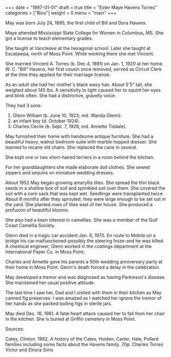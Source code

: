 +++
date = "1997-01-01"
draft = true
title = "Ester Maye Havens Torres"
categories = ["Bios"]
weight = 0
menu =  "main"
+++

May was born July 24, 1895, the first child of Bill and Dora Havens.

Maye attended Mississippi State College for Women in Columbus, MS.  She got a license to teach elementary grades.  

She taught at Vancleave at the hexagonal school.  Later she taught at Escatawpa, north of Moss Point.  While working there she met Vincent.

She married Vincent A. Torres (b. Dec 4, 1891) on Jan. 1, 1920 at her home.  W. C. "Bill" Havens, her first cousin once removed, served as Circuit Clerk at the time they applied for their marriage license.

As an adult she had her mother's black wavy hair.  About 5'5" tall, she weighed about 145 lbs.  A sensitivity to light caused her to squint her eyes and blink often.  She had a distinctive, gravelly voice.

They had 3 sons: 
1) Glenn William (b. June 10, 1923; md. Wanda Glenn).  
2) an infant boy (d. October 1924).  
3) Charles Cecile (b. Sept. 7, 1928; md. Annette Tisdale).

May furnished their home with handsome antique furniture.  She had a beautiful heavy, walnut bedroom suite with marble-topped dresser.  She learned to recane old chairs.  She replaced the cane in several.

She kept one or two short-haired terriers in a room behind the kitchen.

For her granddaughters she made elaborate doll clothes.  She sewed zippers and sequins on miniature wedding dresses.

About 1952 May began growing amaryllis lilies.  She spread the thin black seeds in a shallow box of soil and sprinkled soil over them.  She covered the soil with a corn sack that was kept wet.  Seedlings were transplanted twice.  About 8 months after they sprouted, they were large enough to be set out in the yard.  She planted rows of lilies east of her house.  She produced a profusion of beautiful blooms.

She also had a keen interest in camellias.  She was a member of the Gulf Coast Camellia Society.
 
Glenn died in a tragic car accident Jan. 6, 1970.  En route to Mobile on a bridge his car malfunctioned-possibly the steering froze-and he was killed.  A chemical engineer, Glenn worked in the coatings department at the International Paper Co. in Moss Point.

Charles and Annette gave his parents a 50th wedding anniversary party at their home in Moss Point.  Glenn's death forced a delay in the celebration.

May developed a tremor and was diagnosed as having Parkinson's disease.  She maintained her usual positive attitude.

The last time I saw her, Dad and I visited with them in their kitchen as May canned fig preserves.  I was amazed as I watched her ignore the tremor of her hands as she packed boiling figs in sterile jars.

May died Dec. 16, 1981.  A fatal heart attack caused her to fall from her chair in the kitchen.  She is buried at Griffin cemetery in Moss Point.

Sources:

Cates, Clinton. 1982. A history of the Cates, Holden, Carter, Hale, Pollard families including some facts about the Havens family. 70p.
Charles Torres
Victor and Elnora Sims

